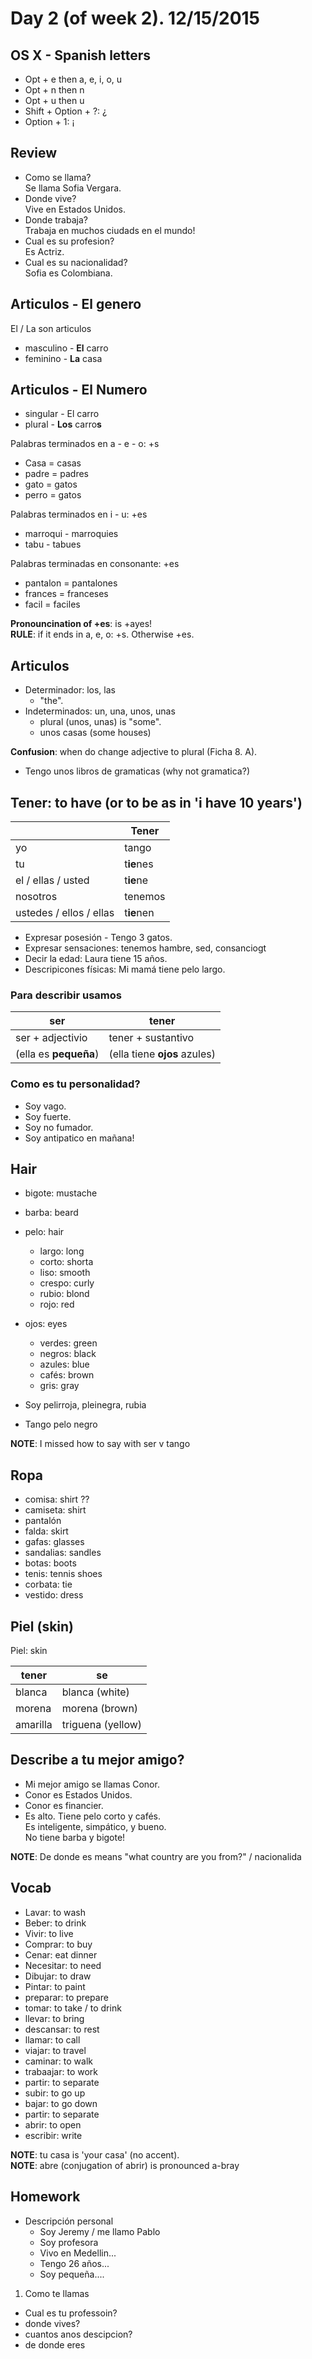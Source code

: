 Day 2 (of week 2). 12/15/2015
======================

## OS X - Spanish letters

  - Opt + e then a, e, i, o, u        
  - Opt + n then n
  - Opt + u then u
  - Shift + Option + ?: ¿
  - Option + 1: ¡

## Review

- Como se llama?  
  Se llama Sofia Vergara.  
- Donde vive?   
  Vive en Estados Unidos.  
- Donde trabaja?   
  Trabaja en muchos ciudads en el mundo!  
- Cual es su profesion?   
  Es Actriz.  
- Cual es su nacionalidad?  
  Sofia es Colombiana.

## Articulos - El genero

El / La son articulos

  - masculino - **El** carro
  - feminino  - **La** casa

## Articulos - El Numero

  - singular - El carro
  - plural - **Los** carro**s**

Palabras terminados en a - e - o: +s

  - Casa  = casas
  - padre = padres
  - gato  = gatos
  - perro  = gatos

Palabras terminados en i - u: +es
  
  - marroqui - marroquies
  - tabu - tabues

Palabras terminadas en consonante: +es

  - pantalon = pantalones
  - frances = franceses
  - facil = faciles

**Pronouncination of +es**: is +ayes!  
**RULE**: if it ends in a, e, o: +s. Otherwise +es.

## Articulos

- Determinador: los, las  
  - "the".
- Indeterminados: un, una, unos, unas
  - plural (unos, unas) is "some". 
  - unos casas (some houses)

**Confusion**: when do change adjective to plural (Ficha 8. A).
  - Tengo unos libros de gramaticas (why not gramatica?)

## Tener: to have (or to be as in 'i have 10 years')

|                         | Tener      |
|-------------------------|------------|
| yo                      | tango      |
| tu                      | t**ie**nes |
| el / ellas / usted      | t**ie**ne  |
| nosotros                | tenemos    |
| ustedes / ellos / ellas | t**ie**nen |

- Expresar posesión - Tengo 3 gatos.  
- Expresar sensaciones: tenemos hambre, sed, consanciogt
- Decir la edad: Laura tiene 15 años.
- Descripicones físicas: Mi mamá tiene pelo largo.

### Para describir usamos

| ser                     | tener                        |
|-------------------------|------------------------------|
| ser + adjectivio        | tener + sustantivo           |
| (ella es **pequeña**)   | (ella tiene **ojos** azules) |

### Como es tu personalidad?
  
  - Soy vago.
  - Soy fuerte.
  - Soy no fumador.
  - Soy antipatico en mañana!

## Hair
  - bigote: mustache
  - barba: beard
  - pelo: hair 
    - largo: long
    - corto: shorta
    - liso: smooth
    - crespo: curly
    - rubio: blond
    - rojo: red
  - ojos: eyes
    - verdes: green
    - negros: black
    - azules: blue
    - cafés: brown
    - gris: gray

- Soy pelirroja, pleinegra, rubia  
- Tango pelo negro

**NOTE**: I missed how to say with ser v tango

## Ropa
  
  - comisa: shirt ??
  - camiseta: shirt
  - pantalón
  - falda: skirt
  - gafas: glasses
  - sandalias: sandles
  - botas: boots 
  - tenis: tennis shoes
  - corbata: tie
  - vestido: dress

## Piel (skin)

Piel: skin

| tener    | se                       |
|----------|--------------------------|
| blanca   | blanca (white)           |
| morena   | morena (brown)           |
| amarilla | triguena  (yellow)       |

## Describe a tu mejor amigo? 
  - Mi mejor amigo se llamas Conor.
  - Conor es Estados Unidos.
  - Conor es financier.
  - Es alto. Tiene pelo corto y cafés.  
    Es inteligente,  simpático, y bueno.   
    No tiene barba y bigote!  

**NOTE**: De donde es means "what country are you from?" / nacionalida

## Vocab

- Lavar: to wash  
- Beber: to drink  
- Vivir: to live  
- Comprar: to buy  
- Cenar: eat dinner  
- Necesitar: to need  
- Dibujar: to draw  
- Pintar: to paint  
- preparar: to prepare  
- tomar:  to take / to drink
- llevar: to bring  
- descansar: to rest  
- llamar: to call  
- viajar:  to travel  
- caminar:  to walk  
- trabaajar: to work  
- partir: to separate
- subir: to go up
- bajar: to go down
- partir: to separate
- abrir: to open
- escribir: write

**NOTE**: tu casa is 'your casa' (no accent).  
**NOTE**: abre (conjugation of abrir) is pronounced a-bray

## Homework
  - Descripción personal
    - Soy Jeremy / me llamo Pablo
    - Soy profesora
    - Vivo en Medellin...
    - Tengo 26 años...
    - Soy pequeña....

1. Como te llamas
- Cual es tu professoin?
- donde vives?
- cuantos anos descipcion?
- de donde eres

